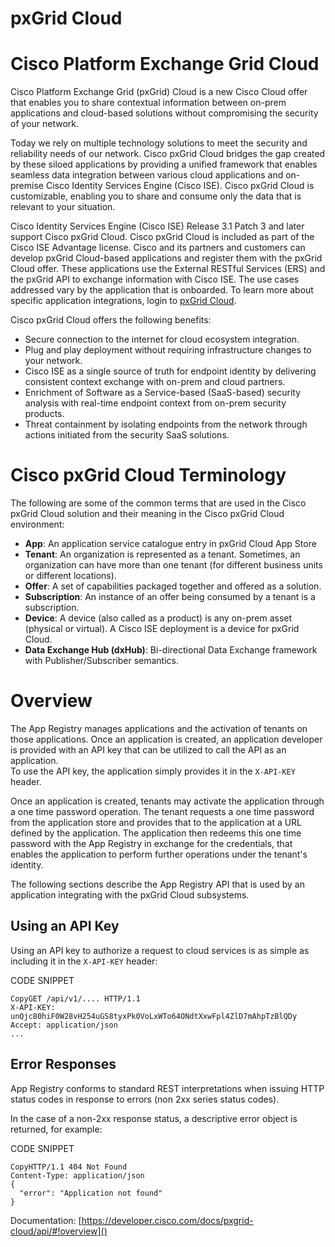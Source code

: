 # pxGrid Cloud

# Cisco Platform Exchange Grid Cloud

Cisco Platform Exchange Grid (pxGrid) Cloud is a new Cisco Cloud offer that enables you to share contextual information between on-prem applications and cloud-based solutions without compromising the security of your network.

Today we rely on multiple technology solutions to meet the security and reliability needs of our network. Cisco pxGrid Cloud bridges the gap created by these siloed applications by providing a unified framework that enables seamless data integration between various cloud applications and on-premise Cisco Identity Services Engine (Cisco ISE). Cisco pxGrid Cloud is customizable, enabling you to share and consume only the data that is relevant to your situation.

Cisco Identity Services Engine (Cisco ISE) Release 3.1 Patch 3 and later support Cisco pxGrid Cloud. Cisco pxGrid Cloud is included as part of the Cisco ISE Advantage license. Cisco and its partners and customers can develop pxGrid Cloud-based applications and register them with the pxGrid Cloud offer. These applications use the External RESTful Services (ERS) and the pxGrid API to exchange information with Cisco ISE. The use cases addressed vary by the application that is onboarded. To learn more about specific application integrations, login to [pxGrid Cloud]().

Cisco pxGrid Cloud offers the following benefits:

- Secure connection to the internet for cloud ecosystem integration.
- Plug and play deployment without requiring infrastructure changes to your network.
- Cisco ISE as a single source of truth for endpoint identity by delivering consistent context exchange with on-prem and cloud partners.
- Enrichment of Software as a Service-based (SaaS-based) security analysis with real-time endpoint context from on-prem security products.
- Threat containment by isolating endpoints from the network through actions initiated from the security SaaS solutions.
    

# Cisco pxGrid Cloud Terminology

The following are some of the common terms that are used in the Cisco pxGrid Cloud solution and their meaning in the Cisco pxGrid Cloud environment:

- **App**: An application service catalogue entry in pxGrid Cloud App Store
- **Tenant**: An organization is represented as a tenant. Sometimes, an organization can have more than one tenant (for different business units or different locations).
- **Offer**: A set of capabilities packaged together and offered as a solution.
- **Subscription**: An instance of an offer being consumed by a tenant is a subscription.
- **Device**: A device (also called as a product) is any on-prem asset (physical or virtual). A Cisco ISE deployment is a device for pxGrid Cloud.
- **Data Exchange Hub (dxHub)**: Bi-directional Data Exchange framework with Publisher/Subscriber semantics.
    

# Overview

The App Registry manages applications and the activation of tenants on those applications. Once an application is created, an application developer is provided with an API key that can be utilized to call the API as an application.  
To use the API key, the application simply provides it in the `X-API-KEY` header.

Once an application is created, tenants may activate the application through a one time password operation. The tenant requests a one time password from the application store and provides that to the application at a URL defined by the application. The application then redeems this one time password with the App Registry in exchange for the credentials, that enables the application to perform further operations under the tenant's identity.

The following sections describe the App Registry API that is used by an application integrating with the pxGrid Cloud subsystems.

## Using an API Key

Using an API key to authorize a request to cloud services is as simple as including it in the `X-API-KEY` header:

CODE SNIPPET

``` markup
CopyGET /api/v1/.... HTTP/1.1
X-API-KEY: unQjc80hiF0W28vH254uGS8tyxPk0VoLxWTo64ONdtXxwFpl4ZlD7mAhpTzBlQDy
Accept: application/json
...

 ```

## Error Responses

App Registry conforms to standard REST interpretations when issuing HTTP status codes in response to errors (non 2xx series status codes).

In the case of a non-2xx response status, a descriptive error object is returned, for example:

CODE SNIPPET

``` markup
CopyHTTP/1.1 404 Not Found
Content-Type: application/json
{ 
  "error": "Application not found"
}

 ```

Documentation: [https://developer.cisco.com/docs/pxgrid-cloud/api/#!overview]()